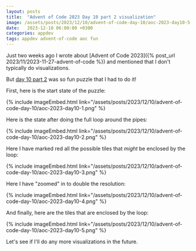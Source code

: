 ```yaml
---
layout: posts
title:  "Advent of Code 2023 Day 10 part 2 visualization"
image: /assets/posts/2023/12/10/advent-of-code-day-10/aoc-2023-day10-5.png
date:   2023-12-10 06:00:00 +0300
categories: appdev
tags: appdev advent-of-code aoc fun
---
```

Just two weeks ago I wrote about 
[Advent of Code 2023]({% post_url 2023/11/2023-11-27-advent-of-code %})
and mentioned that I don't typically do visualizations.

But [day 10 part 2](https://adventofcode.com/2023/day/10) was so fun puzzle that I had to do it!

First, here is the start state of the puzzle:

{% include imageEmbed.html link="/assets/posts/2023/12/10/advent-of-code-day-10/aoc-2023-day10-1.png" %}

Here is the state after doing the full loop around the pipes:

{% include imageEmbed.html link="/assets/posts/2023/12/10/advent-of-code-day-10/aoc-2023-day10-2.png" %}

Here I have marked red all the possible tiles that _might_ be enclosed by the loop:

{% include imageEmbed.html link="/assets/posts/2023/12/10/advent-of-code-day-10/aoc-2023-day10-3.png" %}

Here I have "zoomed" in to double the resolution:

{% include imageEmbed.html link="/assets/posts/2023/12/10/advent-of-code-day-10/aoc-2023-day10-4.png" %}

And finally, here are the tiles that are enclosed by the loop:

{% include imageEmbed.html link="/assets/posts/2023/12/10/advent-of-code-day-10/aoc-2023-day10-5.png" %}

Let's see if I'll do any more visualizations in the future.
